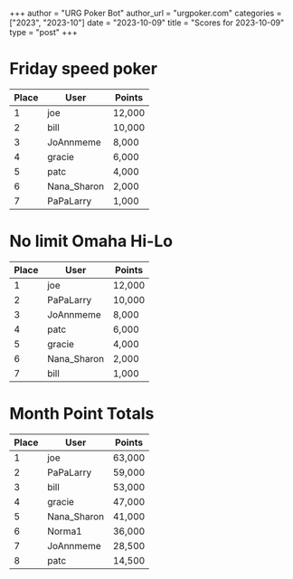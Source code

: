 +++
author = "URG Poker Bot"
author_url = "urgpoker.com"
categories = ["2023", "2023-10"]
date = "2023-10-09"
title = "Scores for 2023-10-09"
type = "post"
+++
# Friday speed poker

| Place | User | Points |
|-------|------|--------|
| 1 | joe | 12,000 |
| 2 | bill | 10,000 |
| 3 | JoAnnmeme | 8,000 |
| 4 | gracie | 6,000 |
| 5 | patc | 4,000 |
| 6 | Nana_Sharon | 2,000 |
| 7 | PaPaLarry | 1,000 |

# No limit Omaha Hi-Lo

| Place | User | Points |
|-------|------|--------|
| 1 | joe | 12,000 |
| 2 | PaPaLarry | 10,000 |
| 3 | JoAnnmeme | 8,000 |
| 4 | patc | 6,000 |
| 5 | gracie | 4,000 |
| 6 | Nana_Sharon | 2,000 |
| 7 | bill | 1,000 |

# Month Point Totals

| Place | User | Points |
|-------|------|--------|
| 1 | joe | 63,000 |
| 2 | PaPaLarry | 59,000 |
| 3 | bill | 53,000 |
| 4 | gracie | 47,000 |
| 5 | Nana_Sharon | 41,000 |
| 6 | Norma1 | 36,000 |
| 7 | JoAnnmeme | 28,500 |
| 8 | patc | 14,500 |
